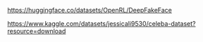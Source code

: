 https://huggingface.co/datasets/OpenRL/DeepFakeFace

https://www.kaggle.com/datasets/jessicali9530/celeba-dataset?resource=download